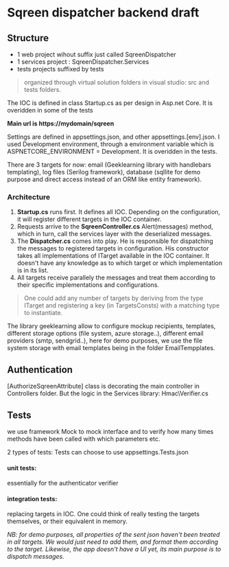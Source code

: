 # Sqreen dispatcher backend draft

## Structure
- 1 web project wihout suffix just called SqreenDispatcher
- 1 services project : SqreenDispatcher.Services
- tests projects suffixed by tests
> organized through virtual solution folders in visual studio: src and tests folders. 

The IOC is defined in class Startup.cs as per design in Asp.net Core.
It is overidden in some of the tests

**Main url is https://mydomain/sqreen**

Settings are defined in appsettings.json, and other appsettings.[env].json. I used Development environment, through a environment variable which is ASPNETCORE_ENVIRONMENT = Development.
It is overidden in the tests. 

There are 3 targets for now: email (Geeklearning library with handlebars templating), log files (Serilog framework), database (sqllite for demo purpose and direct access instead of an ORM like entity framework). 

### Architecture

1. **Startup.cs** runs first. It defines all IOC. Depending on the configuration, it will register different targets in the IOC container. 
2. Requests arrive to the **SqreenController.cs** Alert(messages) method, which in turn, call the services layer with the deserialized messages. 
3. The **Dispatcher.cs** comes into play. He is responsible for dispatching the messages to registered targets in configuration. His constructor takes all implementations of ITarget available in the IOC container. It doesn't have any knowledge as to which target or which implementation is in its list. 
4. All targets receive parallely the messages and treat them according to their specific implementations and configurations. 

>One could add any number of targets by deriving from the type ITarget and registering a key (in TargetsConsts) with a matching type to instantiate. 

The library geeklearning allow to configure mockup recipients, templates, different storage options (file system, azure storage..), different email providers (smtp, sendgrid..), here for demo purposes, we use the file system storage with email templates being in the folder EmailTempplates.

## Authentication
[AuthorizeSqreenAttribute] class is decorating the main controller in Controllers folder. 
But the logic in the Services library: Hmac\Verifier.cs

## Tests
we use framework Mock to mock interface and to verify how many times methods have been called with which parameters etc.

2 types of tests:
Tests can choose to use appsettings.Tests.json
#### unit tests: 
essentially for the authenticator verifier
#### integration tests: 
replacing targets in IOC. One could think of really testing the targets themselves, or their equivalent in memory. 

*NB: for demo purposes, all properties of the sent json haven't been treated in all targets. We would just need to add them, and format them according to the target.
Likewise, the app doesn't have a UI yet, its main purpose is to dispatch messages.*
